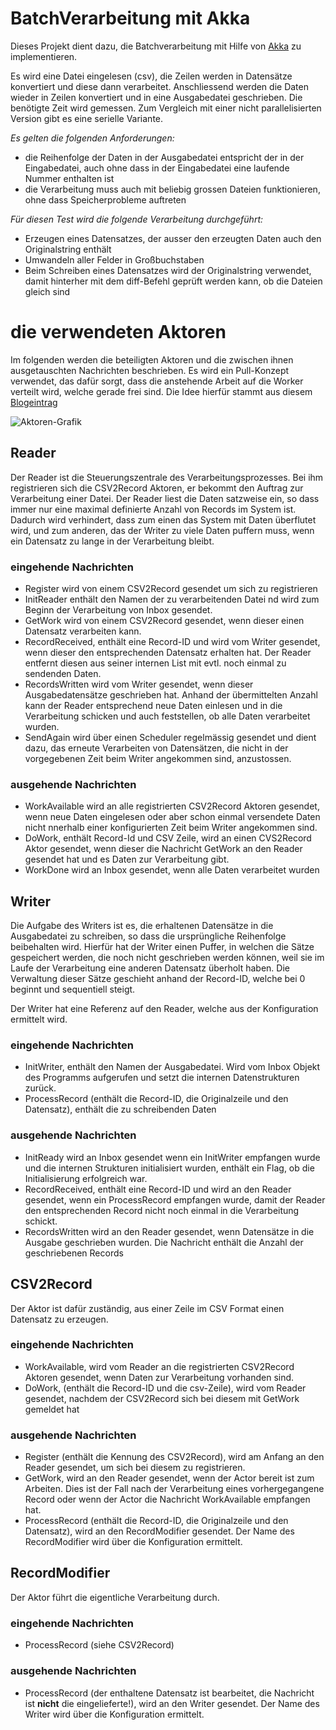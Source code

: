 # BatchVerarbeitung mit Akka

Dieses Projekt dient dazu, die Batchverarbeitung mit Hilfe von [Akka](http://akka.io) zu implementieren.

Es wird eine Datei eingelesen (csv), die Zeilen werden in Datensätze konvertiert und diese dann verarbeitet.
Anschliessend werden die Daten wieder in Zeilen konvertiert und in eine Ausgabedatei geschrieben. Die benötigte Zeit
wird gemessen. Zum Vergleich mit einer nicht parallelisierten Version gibt es eine serielle Variante.

*Es gelten die folgenden Anforderungen:*

- die Reihenfolge der Daten in der Ausgabedatei entspricht der in der Eingabedatei, auch ohne dass in der Eingabedatei
 eine laufende Nummer enthalten ist
- die Verarbeitung muss auch mit beliebig grossen Dateien funktionieren, ohne dass Speicherprobleme auftreten

*Für diesen Test wird die folgende Verarbeitung durchgeführt:*

 - Erzeugen eines Datensatzes, der ausser den erzeugten Daten auch den Originalstring enthält
 - Umwandeln aller Felder in Großbuchstaben
 - Beim Schreiben eines Datensatzes wird der Originalstring verwendet, damit hinterher mit dem diff-Befehl geprüft
 werden kann, ob die Dateien gleich sind

# die verwendeten Aktoren

Im folgenden werden die beteiligten Aktoren und die zwischen ihnen ausgetauschten Nachrichten beschrieben. Es wird
ein Pull-Konzept verwendet, das dafür sorgt, dass die anstehende Arbeit auf die Worker verteilt wird, welche gerade
frei sind. Die Idee hierfür stammt aus diesem [Blogeintrag](http://www.michaelpollmeier.com/akka-work-pulling-pattern/)

![Aktoren-Grafik](https://bitbucket.org/sothawo/akkabatch/downloads/AkkaBatch.svg)

## Reader

Der Reader ist die Steuerungszentrale des Verarbeitungsprozesses. Bei ihm registrieren sich die CSV2Record Aktoren,
er bekommt den Auftrag zur Verarbeitung einer Datei. Der Reader liest die Daten satzweise ein,
so dass immer nur eine maximal definierte Anzahl von Records im System ist. Dadurch wird verhindert,
dass zum einen das System mit Daten überflutet wird, und zum anderen, das der Writer zu viele Daten puffern muss,
wenn ein Datensatz zu lange in der Verarbeitung bleibt.

### eingehende Nachrichten

- Register wird von einem CSV2Record gesendet um sich zu registrieren
- InitReader enthält den Namen der zu verarbeitenden Datei nd wird zum Beginn der Verarbeitung von Inbox gesendet.
- GetWork wird von einem CSV2Record gesendet, wenn dieser einen Datensatz verarbeiten kann.
- RecordReceived, enthält eine Record-ID und wird vom Writer gesendet, wenn dieser den entsprechenden Datensatz
erhalten hat. Der Reader entfernt diesen aus seiner internen List mit evtl. noch einmal zu sendenden Daten.
- RecordsWritten wird vom Writer gesendet, wenn dieser Ausgabedatensätze geschrieben hat. Anhand der übermittelten
Anzahl kann der Reader entsprechend neue Daten einlesen und in die Verarbeitung schicken und auch feststellen,
ob alle Daten verarbeitet wurden.
- SendAgain wird über einen Scheduler regelmässig gesendet und dient dazu, das erneute Verarbeiten von Datensätzen,
die nicht in der vorgegebenen Zeit beim Writer angekommen sind, anzustossen.

### ausgehende Nachrichten

- WorkAvailable wird an alle registrierten CSV2Record Aktoren gesendet, wenn neue Daten eingelesen oder aber schon
einmal versendete Daten nicht nnerhalb einer konfigurierten Zeit beim Writer angekommen sind.
- DoWork, enthält Record-Id und CSV Zeile, wird an einen CVS2Record Aktor gesendet,
wenn dieser die Nachricht GetWork an den Reader gesendet hat und es Daten zur Verarbeitung gibt.
- WorkDone wird an Inbox gesendet, wenn alle Daten verarbeitet wurden

## Writer

Die Aufgabe des Writers ist es, die erhaltenen Datensätze in die Ausgabedatei zu schreiben,
so dass die ursprüngliche Reihenfolge beibehalten wird. Hierfür hat der Writer einen Puffer,
in welchen  die Sätze gespeichert werden, die noch nicht geschrieben werden können,
weil sie im Laufe der Verarbeitung eine anderen Datensatz überholt haben. Die Verwaltung dieser Sätze geschieht
anhand der Record-ID, welche bei 0 beginnt und sequentiell steigt.

Der Writer hat eine Referenz auf den Reader, welche aus der Konfiguration ermittelt wird.

### eingehende Nachrichten

- InitWriter, enthält den Namen der Ausgabedatei. Wird vom Inbox Objekt des Programms aufgerufen und setzt die
internen Datenstrukturen zurück.
- ProcessRecord (enthält die Record-ID, die Originalzeile und den Datensatz), enthält die zu schreibenden Daten

### ausgehende Nachrichten

- InitReady wird an Inbox gesendet wenn ein InitWriter empfangen wurde und die internen Strukturen initialisiert
wurden, enthält ein Flag, ob die Initialisierung erfolgreich war.
- RecordReceived, enthält eine Record-ID und wird an den Reader gesendet, wenn ein ProcessRecord empfangen wurde,
damit der Reader den entsprechenden Record nicht noch einmal in die Verarbeitung schickt.
- RecordsWritten wird an den Reader gesendet, wenn Datensätze in die Ausgabe geschrieben wurden. Die Nachricht
enthält die Anzahl der geschriebenen Records

## CSV2Record
Der Aktor ist dafür zuständig, aus einer Zeile im CSV Format einen Datensatz zu erzeugen.

### eingehende Nachrichten
- WorkAvailable, wird vom Reader an die registrierten CSV2Record Aktoren gesendet,
wenn Daten zur Verarbeitung vorhanden sind.
- DoWork, (enthält die Record-ID und die csv-Zeile), wird vom Reader gesendet, nachdem der CSV2Record sich bei diesem
 mit GetWork gemeldet hat

### ausgehende Nachrichten
- Register (enthält die Kennung des CSV2Record), wird am Anfang an den Reader gesendet,
um sich bei diesem zu registrieren.
- GetWork, wird an den Reader gesendet, wenn der Actor bereit ist zum Arbeiten. Dies ist der Fall nach der
Verarbeitung eines vorhergegangene Record oder wenn der Actor die Nachricht WorkAvailable empfangen hat.
- ProcessRecord (enthält die Record-ID, die Originalzeile und den Datensatz), wird an den RecordModifier gesendet.
Der Name des RecordModifier wird über die Konfiguration ermittelt.

## RecordModifier
Der Aktor führt die eigentliche Verarbeitung durch.

### eingehende Nachrichten
- ProcessRecord (siehe CSV2Record)

### ausgehende Nachrichten
- ProcessRecord (der enthaltene Datensatz ist bearbeitet, die Nachricht ist **nicht** die eingelieferte!),
wird an den Writer gesendet. Der Name des Writer wird über die Konfiguration ermittelt.

